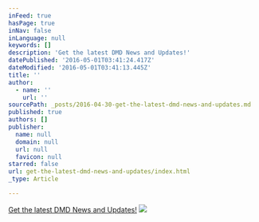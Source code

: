 ```yaml
---
inFeed: true
hasPage: true
inNav: false
inLanguage: null
keywords: []
description: 'Get the latest DMD News and Updates!'
datePublished: '2016-05-01T03:41:24.417Z'
dateModified: '2016-05-01T03:41:13.445Z'
title: ''
author:
  - name: ''
    url: ''
sourcePath: _posts/2016-04-30-get-the-latest-dmd-news-and-updates.md
published: true
authors: []
publisher:
  name: null
  domain: null
  url: null
  favicon: null
starred: false
url: get-the-latest-dmd-news-and-updates/index.html
_type: Article

---
```

[Get the latest DMD News and Updates!][0]
![](https://the-grid-user-content.s3-us-west-2.amazonaws.com/e061263d-c3a1-436d-8bd3-812a515548d5.png)

[0]: http://facebook.us11.list-manage.com/subscribe?u=38e74412a948ad7b7778922ef&id=3dca560940